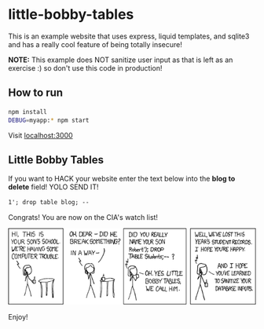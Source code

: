 # little-bobby-tables

This is an example website that uses express, liquid templates, and sqlite3 and 
has a really cool feature of being totally insecure! 

**NOTE:** This example does NOT sanitize user input as that is left as an
exercise :) so don't use this code in production!

## How to run

```bash
npm install
DEBUG=myapp:* npm start
```

Visit [localhost:3000](http://localhost:3000)

## Little Bobby Tables

If you want to HACK your website enter the text below into the **blog to delete**
field! YOLO SEND IT!

```txt
1'; drop table blog; --
```

Congrats! You are now on the CIA's watch list! 

![bobby tables](public/images/exploits_of_a_mom.png)

Enjoy!
